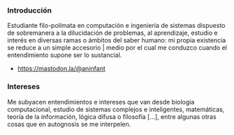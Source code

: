 ### Introducción
Estudiante filo-polímata en computación e ingeniería de sistemas dispuesto de sobremanera a la dilucidación de problemas, al aprendizaje, estudio e interés en
diversas ramas o ámbitos del saber humano: mi propia existencia se reduce a un simple accesorio | medio por el cual me conduzco cuando el entendimiento supone ser lo
sustancial. 

- https://mastodon.la/@aninfant

### Intereses
Me subyacen entendimientos e intereses que van desde biología computacional, estudio de sistemas complejos e inteligentes, matemáticas, teoría de la información, lógica difusa o filosofía [...], entre algunas otras cosas que en autognosis se me interpelen.
